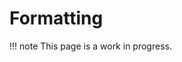 # Formatting

!!! note
    This page is a work in progress.

<!-- 

## Indent your code 

## Use consistent case

## Style guide

You use paragraph and typography punctuation rules in your article, do so in your code too.

## Use a formatter

## MISS HIT

MATLAB Independent, Small & Safe, High Integrity Tools

```bash
pip install miss_hit
```

### Style Checker `mh_style`

code style checker and code formatter for MATLAB or Octave code.

-->
